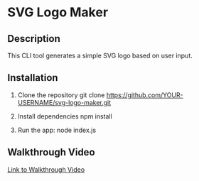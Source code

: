 # SVG Logo Maker

## Description
This CLI tool generates a simple SVG logo based on user input.

## Installation
1. Clone the repository
   git clone https://github.com/YOUR-USERNAME/svg-logo-maker.git

2. Install dependencies
    npm install

3. Run the app:
    node index.js

## Walkthrough Video
[Link to Walkthrough Video](https://github.com/arrozDpollo/svg-generator/blob/main/Module-Challenge10.mp4)
